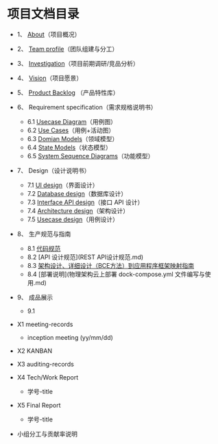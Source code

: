 # 项目文档目录
- 1、 [About](About.md)（项目概况）
- 2、 [Team profile](Team_profile.md)（团队组建与分工）
- 3、 [Investigation](Investigation.md)（项目前期调研/竞品分析）
- 4、 [Vision](Vision.md)（项目愿景）
- 5、 [Product Backlog](Product_Backlog.md) （产品特性库）
- 6、 Requirement specification（需求规格说明书）
	- 6.1 [Usecase Diagram](Usecase_Diagram.md)（用例图）
	- 6.2 [Use Cases](Use_Cases.md)（用例+活动图）
	- 6.3 [Domian Models](Domian_Models.md)（领域模型）
	- 6.4 [State Models](State_Models.md)（状态模型）
	- 6.5 [System Sequence Diagrams](System_Seqence_Diagrams.md)（功能模型）
- 7、 Design（设计说明书）
	- 7.1 [UI design](UI_design.md)（界面设计）
	- 7.2 [Database design](Database_design.md)（数据库设计）
	- 7.3 [Interface API design](InterfaceAPI_design.md)（接口 API 设计）
	- 7.4 [Architecture design](Architecture_design.md)（架构设计）
	- 7.5 [Usecase design](Usecase_design.md)（用例设计）
- 8、 生产规范与指南
	- 8.1 [代码规范](生产规范与指南.md)
	- 8.2 [API 设计规范](REST API设计规范.md)
	- 8.3 [架构设计、详细设计（BCE方法）到应用程序框架映射指南](8.3逻辑架构到应用程序映射指南.md)
	- 8.4 [部署说明](物理架构云上部署 dock-compose.yml 文件编写与使用.md)
- 9、 成品展示
	- 9.1 

- X1 meeting-records
	- inception meeting (yy/mm/dd)
- X2 KANBAN
- X3 auditing-records
- X4 Tech/Work Report
	- 学号-title
- X5 Final Report
	- 学号-title
- 小组分工与贡献率说明

